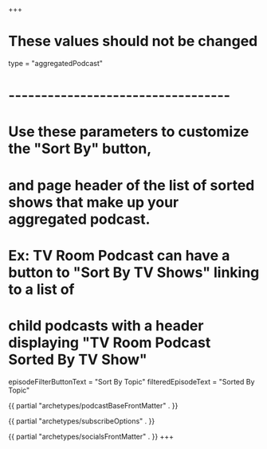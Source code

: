 +++
# These values should not be changed
type = "aggregatedPodcast"
# ----------------------------------

# Use these parameters to customize the "Sort By" button,
# and page header of the list of sorted shows that make up your aggregated podcast. 
# Ex: TV Room Podcast can have a button to "Sort By TV Shows" linking to a list of 
# child podcasts with a header displaying "TV Room Podcast Sorted By TV Show"
episodeFilterButtonText = "Sort By Topic"
filteredEpisodeText = "Sorted By Topic" 

{{ partial "archetypes/podcastBaseFrontMatter" . }}

{{ partial "archetypes/subscribeOptions" . }}

{{ partial "archetypes/socialsFrontMatter" . }}
+++